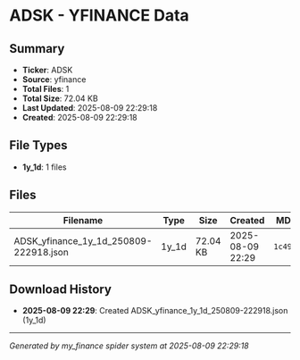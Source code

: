 # ADSK - YFINANCE Data

## Summary
- **Ticker**: ADSK
- **Source**: yfinance
- **Total Files**: 1
- **Total Size**: 72.04 KB
- **Last Updated**: 2025-08-09 22:29:18
- **Created**: 2025-08-09 22:29:18

## File Types
- **1y_1d**: 1 files

## Files

| Filename | Type | Size | Created | MD5 Hash |
|----------|------|------|---------|----------|
| ADSK_yfinance_1y_1d_250809-222918.json | 1y_1d | 72.04 KB | 2025-08-09 22:29 | `1c49e9e7...` |

## Download History

- **2025-08-09 22:29**: Created ADSK_yfinance_1y_1d_250809-222918.json (1y_1d)

---
*Generated by my_finance spider system at 2025-08-09 22:29:18*
